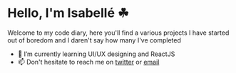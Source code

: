 <h1>Hello, I'm Isabellé ☘</h1>
Welcome to my code diary, here you'll find a various projects I have started out of boredom and I daren't say how many I've completed


- 🌱 I’m currently learning UI/UX designing and ReactJS
- 📫 Don't hesitate to reach me on <a href="https://twitter.com/tokyogrohl">twitter</a> or <a href = "mailto: isabellapm75@gmail.com">email</a>
<!---
tokyogrohl/tokyogrohl is a ✨ special ✨ repository because its `README.md` (this file) appears on your GitHub profile.
You can click the Preview link to take a look at your changes.
--->
